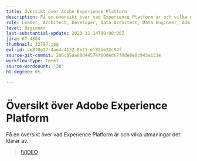 ```yaml
---
title: Översikt över Adobe Experience Platform
description: Få en översikt över vad Experience Platform är och vilka utmaningar det klarar av.
role: Leader, Architect, Developer, Data Architect, Data Engineer, Admin, User
level: Beginner
last-substantial-update: 2023-11-14T00:00:00Z
jira: KT-4804
thumbnail: 32797.jpg
exl-id: ce870a27-4ae4-4132-8e21-ef82be32c94f
source-git-commit: 286c85aa88d44574f00ded67f0de8e0c945a153e
workflow-type: tm+mt
source-wordcount: '38'
ht-degree: 0%

---
```


# Översikt över Adobe Experience Platform

Få en översikt över vad Experience Platform är och vilka utmaningar det klarar av.

>[!VIDEO](https://video.tv.adobe.com/v/3428500?learn=on&enablevpops&captions=swe)


